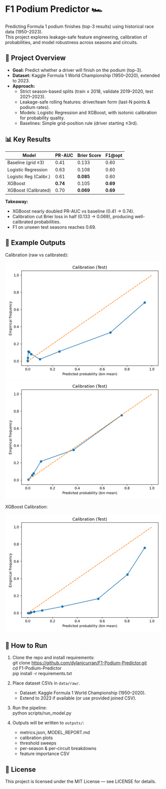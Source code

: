 # F1 Podium Predictor 🏎️

Predicting Formula 1 podium finishes (top-3 results) using historical race data (1950–2023).  
This project explores leakage-safe feature engineering, calibration of probabilities, and model robustness across seasons and circuits.

## 🚀 Project Overview
- **Goal:** Predict whether a driver will finish on the podium (top-3).  
- **Dataset:** Kaggle Formula 1 World Championship (1950–2020), extended to 2023.  
- **Approach:**  
  - Strict season-based splits (train ≤ 2018, validate 2019–2020, test 2021–2023).  
  - Leakage-safe rolling features: driver/team form (last-N points & podium rates).  
  - Models: Logistic Regression and XGBoost, with isotonic calibration for probability quality.  
  - Baselines: Simple grid-position rule (driver starting ≤3rd).

## 📊 Key Results
| Model                  | PR-AUC | Brier Score | F1@opt |
|-------------------------|--------|-------------|--------|
| Baseline (grid ≤3)     | 0.41   | 0.133       | 0.60   |
| Logistic Regression     | 0.63   | 0.108       | 0.60   |
| Logistic Reg (Calibr.)  | 0.61   | **0.085**   | 0.60   |
| XGBoost                 | **0.74** | 0.105     | **0.69** |
| XGBoost (Calibrated)    | 0.70   | **0.069**   | **0.69** |

**Takeaway:**  
- XGBoost nearly doubled PR-AUC vs baseline (0.41 → 0.74).  
- Calibration cut Brier loss in half (0.133 → 0.069), producing well-calibrated probabilities.  
- F1 on unseen test seasons reaches 0.69.

## 📸 Example Outputs
Calibration (raw vs calibrated):  

![Calibration Raw](outputs/calibration_test_raw.png)  
![Calibration Calibrated](outputs/calibration_test_calibrated.png)  

XGBoost Calibration:  

![XGB Calibration](outputs/xgb_calibration_test_raw.png)  

## 🔧 How to Run
1. Clone the repo and install requirements:  
   git clone https://github.com/dylanjcurran/F1-Podium-Predictor.git  
   cd F1-Podium-Predictor  
   pip install -r requirements.txt  

2. Place dataset CSVs in `data/raw/`.  
   - Dataset: Kaggle Formula 1 World Championship (1950–2020).  
   - Extend to 2023 if available (or use provided joined CSV).  

3. Run the pipeline:  
   python scripts/run_model.py  

4. Outputs will be written to `outputs/`:  
   - metrics.json, MODEL_REPORT.md  
   - calibration plots  
   - threshold sweeps  
   - per-season & per-circuit breakdowns  
   - feature importance CSV

## 📄 License
This project is licensed under the MIT License — see LICENSE for details.
